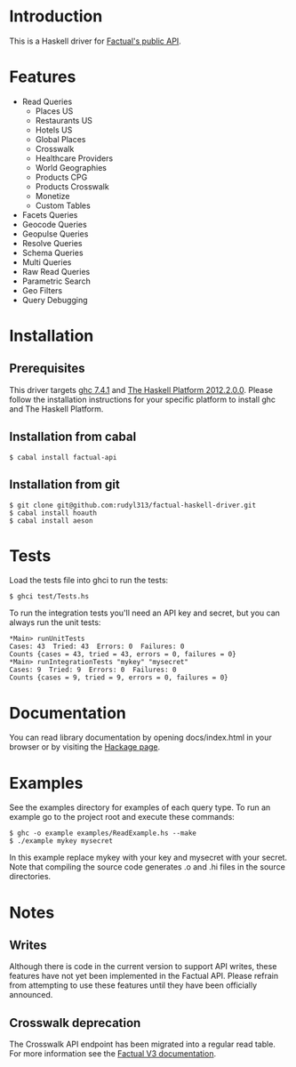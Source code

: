 # Introduction

This is a Haskell driver for [Factual's public API](http://developer.factual.com/display/docs/Factual+Developer+APIs+Version+3).

# Features

* Read Queries
  * Places US
  * Restaurants US
  * Hotels US
  * Global Places
  * Crosswalk
  * Healthcare Providers
  * World Geographies
  * Products CPG
  * Products Crosswalk
  * Monetize
  * Custom Tables
* Facets Queries
* Geocode Queries
* Geopulse Queries
* Resolve Queries
* Schema Queries
* Multi Queries
* Raw Read Queries
* Parametric Search
* Geo Filters
* Query Debugging

# Installation

## Prerequisites

This driver targets [ghc 7.4.1](http://www.haskell.org/ghc/)
and [The Haskell Platform 2012.2.0.0](http://hackage.haskell.org/platform/).
Please follow the installation instructions for your specific
platform to install ghc and The Haskell Platform.

## Installation from cabal

    $ cabal install factual-api

## Installation from git

    $ git clone git@github.com:rudyl313/factual-haskell-driver.git
    $ cabal install hoauth
    $ cabal install aeson

# Tests

Load the tests file into ghci to run the tests:

    $ ghci test/Tests.hs

To run the integration tests you'll need an API key and secret, but you
can always run the unit tests:

    *Main> runUnitTests
    Cases: 43  Tried: 43  Errors: 0  Failures: 0
    Counts {cases = 43, tried = 43, errors = 0, failures = 0}
    *Main> runIntegrationTests "mykey" "mysecret"
    Cases: 9  Tried: 9  Errors: 0  Failures: 0
    Counts {cases = 9, tried = 9, errors = 0, failures = 0}

# Documentation

You can read library documentation by opening docs/index.html in
your browser or by visiting the [Hackage page](http://hackage.haskell.org/package/factual-api).

# Examples

See the examples directory for examples of each query type. To
run an example go to the project root and execute these commands:

    $ ghc -o example examples/ReadExample.hs --make
    $ ./example mykey mysecret

In this example replace mykey with your key and mysecret with your
secret. Note that compiling the source code generates .o and .hi
files in the source directories.

# Notes

## Writes

Although there is code in the current version to support API writes,
these features have not yet been implemented in the Factual API. Please
refrain from attempting to use these features until they have been
officially announced.

## Crosswalk deprecation

The Crosswalk API endpoint has been migrated into a regular read table.
For more information see the [Factual V3 documentation](http://developer.factual.com/display/docs/Places+API+-+Crosswalk).
